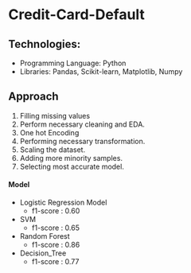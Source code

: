 # Credit-Card-Default

## Technologies:
- Programming Language: Python
- Libraries: Pandas, Scikit-learn, Matplotlib, Numpy

## Approach
1. Filling missing values
2. Perform necessary cleaning and EDA.
3. One hot Encoding
4. Performing necessary transformation.
5. Scaling the dataset.
6. Adding more minority samples.
7. Selecting most accurate model.

#### Model
- Logistic Regression Model 
    - f1-score : 0.60
- SVM 
    - f1-score : 0.65
- Random Forest 
    - f1-score : 0.86  
- Decision_Tree 
    - f1-score : 0.77


